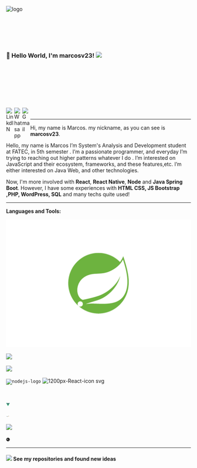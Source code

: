 ![logo](https://user-images.githubusercontent.com/63258483/91327358-ca684680-e79b-11ea-98e2-5fa49876184a.png)
<br/><br/><br/><br/><br/><br/>

### 👋 Hello World, I'm marcosv23!  <img src="https://github.com/TheDudeThatCode/TheDudeThatCode/blob/master/Assets/Developer.gif" width="60px">
<br/><br/><br/><br/><br/><br/>

<a target="blank" href="https://www.linkedin.com/in/marcos-vinicius-da-silva-moraes-338595b4/">
  <img align="left" alt="LinkdIN" width="22px" src="https://cdn.jsdelivr.net/npm/simple-icons@v3/icons/linkedin.svg" />
</a>
<a target="blank" href="https://api.whatsapp.com/send?phone=555599138333">
  <img align="left" alt="Whatsapp" width="22px" src="https://cdn.jsdelivr.net/npm/simple-icons@v3/icons/whatsapp.svg" />
</a>

<a target="blank" href="mailto:marcos_v.23@hotmail.com">
  <img align="left" alt="Gmail" width="22px" src="https://img.icons8.com/ios-filled/2x/ms-outlook.png" />
</a>

</br>

---- 

Hi, my name is Marcos.  my nickname, as you can see is **marcosv23**. 

<!-- <img src="marcosv23.png" style="border-radius:5px; width:100px"> </img> -->
Hello, my name is Marcos I’m System's Analysis and Development student  at FATEC, in 5th semester .  I’m a passionate programmer, and everyday I’m trying to reaching out higher patterns whatever I do .
I’m interested on JavaScript and their ecosystem, frameworks, and these features,etc. I’m either interested on Java Web, and other technologies.

Now, I'm more involved with **React**, **React Native**, **Node** and **Java Spring Boot**. However, I have some experiences with **HTML CSS, JS Bootstrap ,PHP, WordPress, SQL** and many techs quite used!

----

**Languages and Tools:**  

![exemplo](Spring_Framework_logo_01.png)

<img height="10" src="https://img2.gratispng.com/20180425/jrw/kisspng-node-js-javascript-web-application-express-js-comp-5ae0f84e2a4242.1423638015246930701731.jpg">

<code><img height="10" src="https://encrypted-tbn0.gstatic.com/images?q=tbn%3AANd9GcT2aH1iwP3N6K8QaAdcBZPDGq-OMq3ZUV7J68mknnfKG_VVSi9NDdXl5BysvQsz8tUuzObz768DhIY9npIi35Fj1fHhdelm5ZJO9w&usqp=CAU&ec=45695924"></code>

<code>![nodejs-logo](https://user-images.githubusercontent.com/63258483/91322663-62fbc800-e796-11ea-8205-06eb642eaeb9.png)</code>
![1200px-React-icon svg](https://user-images.githubusercontent.com/63258483/91322658-62633180-e796-11ea-9775-8294bbe1bf3e.png)

<code><img height="10" src=""></code>

<code><img height="10" src="https://raw.githubusercontent.com/github/explore/80688e429a7d4ef2fca1e82350fe8e3517d3494d/topics/vue/vue.png"></code>


<code><img height="10" src="https://raw.githubusercontent.com/github/explore/80688e429a7d4ef2fca1e82350fe8e3517d3494d/topics/mysql/mysql.png"></code>

<code><img height="10" src="https://toppng.com/uploads/preview/react-native-svg-transformer-allows-you-import-svg-aperture-science-innovators-logo-11562851994zqcpwozsvy.png"></code>

<code><img height="10" src="https://raw.githubusercontent.com/github/explore/80688e429a7d4ef2fca1e82350fe8e3517d3494d/topics/terminal/terminal.png"></code>

----

#### <img src="https://media.giphy.com/media/USV0ym3bVWQJJmNu3N/giphy.gif" width="100"> See my repositories and found new ideas
